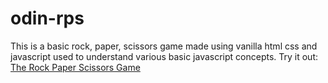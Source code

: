 # odin-rps

This is a basic rock, paper, scissors game made using vanilla html css and javascript used to understand various basic javascript concepts.
Try it out: [The Rock Paper Scissors Game](https://viraka.github.io/odin-rps)
